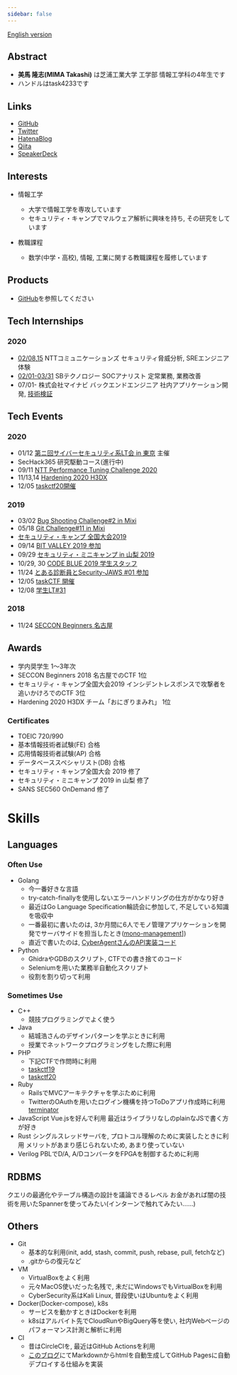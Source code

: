 ```yaml
---
sidebar: false
---
```


[English version](https://task4233.dev/README-en.html)

## Abstract
 - **美馬 隆志(MIMA Takashi)** は芝浦工業大学 工学部 情報工学科の4年生です
 - ハンドルはtask4233です
 
## Links
 - [GitHub](https://github.com/task4233)
 - [Twitter](https://twitter.com/task4233)
 - [HatenaBlog](https://task4233.hatenablog.com/)
 - [Qiita](https://qiita.com/task4233)
 - [SpeakerDeck](https://speakerdeck.com/task4233)

## Interests
 - 情報工学
   - 大学で情報工学を専攻しています
   - セキュリティ・キャンプでマルウェア解析に興味を持ち, その研究をしています
   
 - 教職課程
   - 数学(中学・高校), 情報, 工業に関する教職課程を履修しています

## Products
 - [GitHub](https://github.com/task4233?tab=repositories)を参照してください

## Tech Internships
### 2020
 - [02/08](https://task4233.hatenablog.com/entry/2020/02/08/235757),[15](https://task4233.hatenablog.com/entry/2020/02/17/193956) NTTコミュニケーションズ セキュリティ脅威分析, SREエンジニア体験
 - [02/01-03/31](https://task4233.hatenablog.com/entry/2020/04/11/091428) SBテクノロジー SOCアナリスト 定常業務, 業務改善
 - 07/01- 株式会社マイナビ バックエンドエンジニア 社内アプリケーション開発, [技術検証](https://qiita.com/task4233/items/bf6752692143b7b80027)

## Tech Events
### 2020
  - 01/12 [第ニ回サイバーセキュリティ系LT会 in 東京](https://everyone-cyber-security.connpass.com/event/155818/) 主催
  - SecHack365 研究駆動コース(進行中)
  - 09/11 [NTT Performance Tuning Challenge 2020](https://task4233.hatenablog.com/entry/2020/09/11/200801)
  - 11/13,14 [Hardening 2020 H3DX](https://task4233.hatenablog.com/entry/2020/11/26/201239)
  - 12/05 [taskctf20開催](https://github.com/task4233/taskctf20)

### 2019
 - 03/02 [Bug Shooting Challenge#2 in Mixi](https://task4233.hatenablog.com/entry/2019/03/02/235724)
 - 05/18 [Git Challenge#11 in Mixi](https://task4233.hatenablog.com/entry/2019/05/19/122206)
 - [セキュリティ・キャンプ 全国大会2019](https://task4233.hatenablog.com/entry/2019/08/24/132522)
 - 09/14 [BIT VALLEY 2019 参加](https://task4233.hatenablog.com/entry/2019/09/15/110308)
 - 09/29 [セキュリティ・ミニキャンプ in 山梨 2019](https://task4233.hatenablog.com/entry/2019/10/12/131008)
 - 10/29, 30 [CODE BLUE 2019 学生スタッフ](https://task4233.hatenablog.com/entry/2019/10/31/162742)
 - 11/24 [とある診断員とSecurity-JAWS #01 参加](https://task4233.hatenablog.com/entry/2019/11/24/220643)
 - 12/05 [taskCTF 開催](https://qiita.com/task4233/items/09f112076eb5855eeed3)
 - 12/08 [学生LT#31](https://task4233.hatenablog.com/entry/2019/12/09/235315)

### 2018
 - 11/24 [SECCON Beginners 名古屋](https://task4233.hatenablog.com/entry/2018/11/25/130607)

## Awards
 - 学内奨学生 1～3年次
 - SECCON Beginners 2018 名古屋でのCTF 1位
 - セキュリティ・キャンプ全国大会2019 インシデントレスポンスで攻撃者を追いかけろでのCTF 3位
 - Hardening 2020 H3DX チーム「おにぎりまみれ」 1位

### Certificates
 - TOEIC 720/990
 - 基本情報技術者試験(FE) 合格
 - 応用情報技術者試験(AP) 合格
 - データベーススペシャリスト(DB) 合格
 - セキュリティ・キャンプ全国大会 2019 修了
 - セキュリティ・ミニキャンプ 2019 in 山梨 修了
 - SANS SEC560 OnDemand 修了

# Skills
## Languages
### Often Use
 - Golang
   - 今一番好きな言語
   - try-catch-finallyを使用しないエラーハンドリングの仕方がかなり好き
   - 最近はGo Language Specification輪読会に参加して, 不足している知識を吸収中
   - 一番最初に書いたのは, 3か月間に6人でモノ管理アプリケーションを開発でサーバサイドを担当したとき([mono-management](https://github.com/task4233/mono-management)])
   - 直近で書いたのは, [CyberAgentさんのAPI実装コード](https://github.com/task4233/techtrain-mission)
 - Python
   - GhidraやGDBのスクリプト, CTFでの書き捨てのコード
   - Seleniumを用いた業務半自動化スクリプト
   - 役割を割り切って利用
### Sometimes Use
 - C++
   - 競技プログラミングでよく使う
 - Java
   - 結城浩さんのデザインパターンを学ぶときに利用
   - 授業でネットワークプログラミングをした際に利用
 - PHP
   - 下記CTFで作問時に利用
   - [taskctf19](https://github.com/task4233/taskctf19)
   - [taskctf20](https://github.com/task4233/taskctf20)
 - Ruby
   - RailsでMVCアーキテクチャを学ぶために利用
   - TwitterのOAuthを用いたログイン機構を持つToDoアプリ作成時に利用[terminator](https://github.com/task4233/terminator)
 - JavaScript
   Vue.jsを好んで利用
   最近はライブラリなしのplainなJSで書く方が好き
 - Rust
   シングルスレッドサーバを, プロトコル理解のために実装したときに利用
   メリットがあまり感じられないため, あまり使っていない
 - Verilog
   PBLでD/A, A/DコンバータをFPGAを制御するために利用
   
## RDBMS
 クエリの最適化やテーブル構造の設計を議論できるレベル
 お金があれば闇の技術を用いたSpannerを使ってみたい(インターンで触れてみたい......)

## Others
 - Git
   - 基本的な利用(init, add, stash, commit, push, rebase, pull, fetchなど)
   - .gitからの復元など
 - VM
   - VirtualBoxをよく利用
   - 元々MacOS使いだった名残で, 未だにWindowsでもVirtualBoxを利用
   - CyberSecurity系はKali Linux, 普段使いはUbuntuをよく利用
 - Docker(Docker-compose), k8s
   - サービスを動かすときはDockerを利用
   - k8sはアルバイト先でCloudRunやBigQuery等を使い, 社内Webページのパフォーマンス計測と解析に利用
 - CI
   - 昔はCircleCIを, 最近はGitHub Actionsを利用
   - [このブログ]((https://github.com/task4233/note))にてMarkdownからhtmlを自動生成してGitHub Pagesに自動デプロイする仕組みを実装
 
